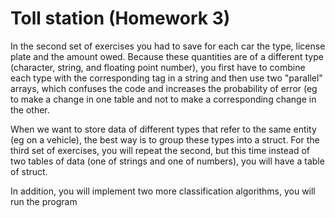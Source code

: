 # Toll station (Homework 3)

In the second set of exercises you had to save for each car the type, license plate and the amount owed. Because these quantities are of a different type (character, string, and floating point number), you first have to combine each type with the corresponding tag in a string and then use two "parallel" arrays, which confuses the code and increases the probability of error (eg to make a change in one table and not to make a corresponding change in the other.

When we want to store data of different types that refer to the same entity
(eg on a vehicle), the best way is to group these types into a struct.
For the third set of exercises, you will repeat the second, but this time instead of two tables of data
(one of strings and one of numbers), you will have a table of struct.

In addition, you will implement two more classification algorithms, you will run the program

